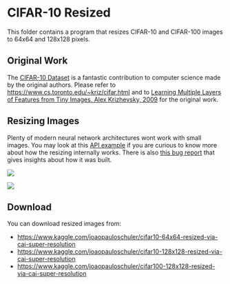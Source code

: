 # CIFAR-10 Resized
This folder contains a program that resizes CIFAR-10 and CIFAR-100 images to 64x64 and 128x128 pixels. 

## Original Work
The [CIFAR-10 Dataset](https://www.cs.toronto.edu/~kriz/cifar.html) is a fantastic contribution to computer science made by the original authors.
Please refer to https://www.cs.toronto.edu/~kriz/cifar.html and to [Learning Multiple Layers of Features from Tiny Images, Alex Krizhevsky, 2009](https://www.cs.toronto.edu/~kriz/learning-features-2009-TR.pdf) for the original work.

## Resizing Images
Plenty of modern neural network architectures wont work with small images. 
You may look at this [API example](https://github.com/joaopauloschuler/neural-api/tree/master/examples/SuperResolution) if you are curious to know more about how the resizing internally works. There is also [this bug report](https://github.com/joaopauloschuler/neural-api/issues/26) that gives insights about how it was built.
<p>
  <img src="https://github.com/joaopauloschuler/neural-api/blob/master/examples/SuperResolution/results/bird.png?raw=true"> </img>
</p>
<p>
  <img src="https://github.com/joaopauloschuler/neural-api/blob/master/examples/SuperResolution/results/stealth.png?raw=true"> </img>
</p>

## Download
You can download resized images from:
* https://www.kaggle.com/joaopauloschuler/cifar10-64x64-resized-via-cai-super-resolution
* https://www.kaggle.com/joaopauloschuler/cifar10-128x128-resized-via-cai-super-resolution
* https://www.kaggle.com/joaopauloschuler/cifar100-128x128-resized-via-cai-super-resolution
